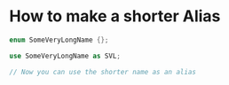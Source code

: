 # How to make a shorter Alias

```rust
enum SomeVeryLongName {};

use SomeVeryLongName as SVL;

// Now you can use the shorter name as an alias
```
